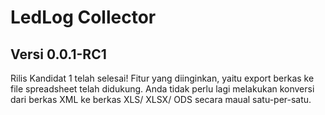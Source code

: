 # LedLog Collector
## Versi 0.0.1-RC1

Rilis Kandidat 1 telah selesai!
Fitur yang diinginkan, yaitu export berkas ke file spreadsheet telah didukung. Anda tidak perlu lagi melakukan konversi dari berkas XML ke berkas XLS/ XLSX/ ODS secara maual satu-per-satu.
